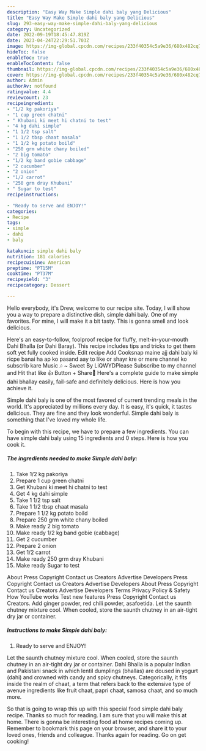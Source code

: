 ```yaml
---
description: "Easy Way Make Simple dahi baly yang Delicious"
title: "Easy Way Make Simple dahi baly yang Delicious"
slug: 293-easy-way-make-simple-dahi-baly-yang-delicious
category: Uncategorized
date: 2022-09-19T18:45:47.819Z
date: 2023-04-24T22:29:51.703Z
image: https://img-global.cpcdn.com/recipes/233f40354c5a9e36/680x482cq70/simple-dahi-baly-recipe-main-photo.jpg
hideToc: false
enableToc: true
enableTocContent: false
thumbnail: https://img-global.cpcdn.com/recipes/233f40354c5a9e36/680x482cq70/simple-dahi-baly-recipe-main-photo.jpg
cover: https://img-global.cpcdn.com/recipes/233f40354c5a9e36/680x482cq70/simple-dahi-baly-recipe-main-photo.jpg
author: Admin
authorAv: notfound
ratingvalue: 4.4
reviewcount: 23
recipeingredient:
- "1/2 kg pakoriya"
- "1 cup green chatni"
- " Khubani ki meet hi chatni to test"
- "4 kg dahi simple"
- "1 1/2 tsp salt"
- "1 1/2 tbsp chaat masala"
- "1 1/2 kg potato boild"
- "250 grm white chany boiled"
- "2 big tomato"
- "1/2 kg band gobie cabbage"
- "2 cucumber"
- "2 onion"
- "1/2 carrot"
- "250 grm dray Khubani"
- " Sugar to test"
recipeinstructions:

- "Ready to serve and ENJOY!"
categories:
- Recipe
tags:
- simple
- dahi
- baly

katakunci: simple dahi baly 
nutrition: 181 calories
recipecuisine: American
preptime: "PT15M"
cooktime: "PT37M"
recipeyield: "3"
recipecategory: Dessert

---
```



Hello everybody, it's Drew, welcome to our recipe site. Today, I will show you a way to prepare a distinctive dish, simple dahi baly. One of my favorites. For mine, I will make it a bit tasty. This is gonna smell and look delicious.

Here&#39;s an easy-to-follow, foolproof recipe for fluffy, melt-in-your-mouth Dahi Bhalla (or Dahi Baray). This recipe includes tips and tricks to get them soft yet fully cooked inside. Edit recipe Add Cooksnap maine ajj dahi baly ki ricpe banai ha ap ko pasand aay to like or shayr kre or mere channel ko subscrib kare Music 🎶 ~ Sweet By LiQWYDPlease Subscribe to my channel and Hit that like 👍 Button + Share🔗 Here&#39;s a complete guide to make simple dahi bhallay easily, fail-safe and definitely delicious. Here is how you achieve it.

Simple dahi baly is one of the most favored of current trending meals in the world. It's appreciated by millions every day. It is easy, it's quick, it tastes delicious. They are fine and they look wonderful. Simple dahi baly is something that I've loved my whole life.


To begin with this recipe, we have to prepare a few ingredients. You can have simple dahi baly using 15 ingredients and 0 steps. Here is how you cook it.

<!--inarticleads1-->

##### The ingredients needed to make Simple dahi baly:

1. Take 1/2 kg pakoriya
1. Prepare 1 cup green chatni
1. Get  Khubani ki meet hi chatni to test
1. Get 4 kg dahi simple
1. Take 1 1/2 tsp salt
1. Take 1 1/2 tbsp chaat masala
1. Prepare 1 1/2 kg potato boild
1. Prepare 250 grm white chany boiled
1. Make ready 2 big tomato
1. Make ready 1/2 kg band gobie (cabbage)
1. Get 2 cucumber
1. Prepare 2 onion
1. Get 1/2 carrot
1. Make ready 250 grm dray Khubani
1. Make ready  Sugar to test


About Press Copyright Contact us Creators Advertise Developers Press Copyright Contact us Creators Advertise Developers About Press Copyright Contact us Creators Advertise Developers Terms Privacy Policy &amp; Safety How YouTube works Test new features Press Copyright Contact us Creators. Add ginger powder, red chili powder, asafoetida. Let the saunth chutney mixture cool. When cooled, store the saunth chutney in an air-tight dry jar or container. 

<!--inarticleads2-->

##### Instructions to make Simple dahi baly:


1. Ready to serve and ENJOY!

Let the saunth chutney mixture cool. When cooled, store the saunth chutney in an air-tight dry jar or container. Dahi Bhalla is a popular Indian and Pakistani snack in which lentil dumplings (bhallas) are doused in yogurt (dahi) and crowned with candy and spicy chutneys. Categorically, it fits inside the realm of chaat, a term that refers back to the extensive type of avenue ingredients like fruit chaat, papri chaat, samosa chaat, and so much more. 

So that is going to wrap this up with this special food simple dahi baly recipe. Thanks so much for reading. I am sure that you will make this at home. There is gonna be interesting food at home recipes coming up. Remember to bookmark this page on your browser, and share it to your loved ones, friends and colleague. Thanks again for reading. Go on get cooking!
